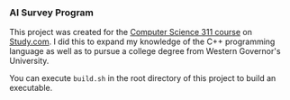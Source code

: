 ### AI Survey Program

This project was created for the [Computer Science 311 course](https://study.com/academy/course/computer-science-311-artificial-intelligence.html) on [Study.com](https://study.com). I did this to expand my knowledge of the C++ programming language as well as to pursue a college degree from Western Governor's University.

You can execute `build.sh` in the root directory of this project to build an executable.